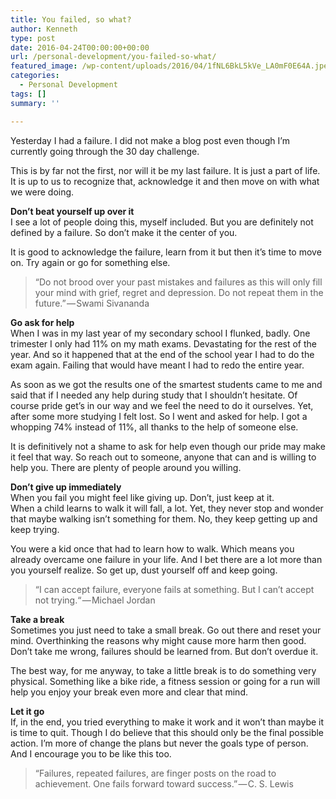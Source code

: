 ```yaml
---
title: You failed, so what?
author: Kenneth
type: post
date: 2016-04-24T00:00:00+00:00
url: /personal-development/you-failed-so-what/
featured_image: /wp-content/uploads/2016/04/1fNL6BkL5kVe_LA0mF0E64A.jpeg
categories:
  - Personal Development
tags: []
summary: ''

---
```

<p id="c465" class="graf graf--p graf-after--figure">
  Yesterday I had a failure. I did not make a blog post even though I’m currently going through the 30 day challenge.
</p>

<p id="40a7" class="graf graf--p graf-after--p">
  This is by far not the first, nor will it be my last failure. It is just a part of life. It is up to us to recognize that, acknowledge it and then move on with what we were doing.
</p>

<p id="abb4" class="graf graf--p graf-after--p">
  <strong class="markup--strong markup--p-strong">Don’t beat yourself up over it</strong><br /> I see a lot of people doing this, myself included. But you are definitely not defined by a failure. So don’t make it the center of you.
</p>

<p id="6ce6" class="graf graf--p graf-after--p">
  It is good to acknowledge the failure, learn from it but then it’s time to move on. Try again or go for something else.
</p>

<blockquote id="3047" class="graf graf--pullquote graf--startsWithDoubleQuote graf-after--p">
  <p>
    “Do not brood over your past mistakes and failures as this will only fill your mind with grief, regret and depression. Do not repeat them in the future.” — Swami Sivananda
  </p>
</blockquote>

<p id="df69" class="graf graf--p graf-after--pullquote">
  <strong class="markup--strong markup--p-strong">Go ask for help</strong><br /> When I was in my last year of my secondary school I flunked, badly. One trimester I only had 11% on my math exams. Devastating for the rest of the year. And so it happened that at the end of the school year I had to do the exam again. Failing that would have meant I had to redo the entire year.
</p>

<p id="8c32" class="graf graf--p graf-after--p">
  As soon as we got the results one of the smartest students came to me and said that if I needed any help during study that I shouldn’t hesitate. Of course pride get’s in our way and we feel the need to do it ourselves. Yet, after some more studying I felt lost. So I went and asked for help. I got a whopping 74% instead of 11%, all thanks to the help of someone else.
</p>

<p id="57e6" class="graf graf--p graf-after--p">
  It is definitively not a shame to ask for help even though our pride may make it feel that way. So reach out to someone, anyone that can and is willing to help you. There are plenty of people around you willing.
</p>

<p id="a34a" class="graf graf--p graf-after--p">
  <strong class="markup--strong markup--p-strong">Don’t give up immediately<br /> </strong>When you fail you might feel like giving up. Don’t, just keep at it.<br /> When a child learns to walk it will fall, a lot. Yet, they never stop and wonder that maybe walking isn’t something for them. No, they keep getting up and keep trying.
</p>

<p id="7e10" class="graf graf--p graf-after--p">
  You were a kid once that had to learn how to walk. Which means you already overcame one failure in your life. And I bet there are a lot more than you yourself realize. So get up, dust yourself off and keep going.
</p>

<blockquote id="547a" class="graf graf--pullquote graf--startsWithDoubleQuote graf-after--p">
  <p>
    “I can accept failure, everyone fails at something. But I can’t accept not trying.“ — Michael&nbsp;Jordan
  </p>
</blockquote>

<p id="0c29" class="graf graf--p graf-after--pullquote">
  <strong class="markup--strong markup--p-strong">Take a break<br /> </strong>Sometimes you just need to take a small break. Go out there and reset your mind. Overthinking the reasons why might cause more harm then good. Don’t take me wrong, failures should be learned from. But don’t overdue it.
</p>

<p id="bdd9" class="graf graf--p graf-after--p">
  The best way, for me anyway, to take a little break is to do something very physical. Something like a bike ride, a fitness session or going for a run will help you enjoy your break even more and clear that mind.
</p>

<p id="6ef5" class="graf graf--p graf-after--p">
  <strong class="markup--strong markup--p-strong">Let it go</strong><br /> If, in the end, you tried everything to make it work and it won’t than maybe it is time to quit. Though I do believe that this should only be the final possible action. I’m more of change the plans but never the goals type of person. And I encourage you to be like this too.
</p>

<blockquote id="4e75" class="graf graf--pullquote graf--startsWithDoubleQuote graf-after--p graf--trailing">
  <p>
    “Failures, repeated failures, are finger posts on the road to achievement. One fails forward toward success.” — C. S.&nbsp;Lewis
  </p>
</blockquote>